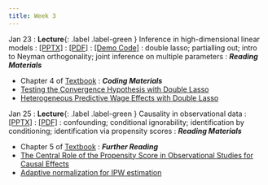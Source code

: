 ```yaml
---
title: Week 3
---
```


Jan 23
: **Lecture**{: .label .label-green } Inference in high-dimensional linear models
  : [[PPTX]](https://github.com/stanford-msande228/winter24/raw/main/assets/presentations/MSANDE228_Lecture5_Inference_in_High_Dimensional_Linear_Models.pptx)
  : [[PDF]](https://github.com/stanford-msande228/winter24/raw/main/assets/presentations/MSANDE228_Lecture5_Inference_in_High_Dimensional_Linear_Models.pdf)
  : [[Demo Code]](https://github.com/stanford-msande228/winter24/raw/main/assets/code/Lecture4-Demo.ipynb)
: double lasso; partialling out; intro to Neyman orthogonality; joint inference on multiple parameters
: ***Reading Materials***
- Chapter 4 of [Textbook](https://canvas.stanford.edu/courses/184879/files?)
: ***Coding Materials***
- [Testing the Convergence Hypothesis with Double Lasso](https://github.com/CausalAIBook/MetricsMLNotebooks/blob/main/PM2/python_convergence_hypothesis_double_lasso.ipynb)
- [Heterogeneous Predictive Wage Effects with Double Lasso](https://github.com/CausalAIBook/MetricsMLNotebooks/blob/main/PM2/python_heterogeneous_wage_effects.ipynb)

Jan 25
: **Lecture**{: .label .label-green } Causality in observational data
  : [[PPTX]](https://github.com/stanford-msande228/winter23/raw/main/assets/presentations/MSANDE228_Lecture6_Causality_in_Observational_Data.pptx)
  : [[PDF]](https://github.com/stanford-msande228/winter23/raw/main/assets/presentations/MSANDE228_Lecture6_Causality_in_Observational_Data.pdf)
: confounding; conditional ignorability; identification by conditioning; identification via propensity scores
: ***Reading Materials***
- Chapter 5 of [Textbook](https://canvas.stanford.edu/courses/184879/files?)
: ***Further Reading***
- [The Central Role of the Propensity Score in Observational Studies for Causal Effects](https://www.jstor.org/stable/2335942#metadata_info_tab_contents)
- [Adaptive normalization for IPW estimation](https://arxiv.org/abs/2106.07695)
